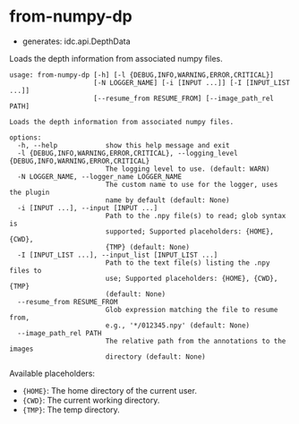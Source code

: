 # from-numpy-dp

* generates: idc.api.DepthData

Loads the depth information from associated numpy files.

```
usage: from-numpy-dp [-h] [-l {DEBUG,INFO,WARNING,ERROR,CRITICAL}]
                     [-N LOGGER_NAME] [-i [INPUT ...]] [-I [INPUT_LIST ...]]
                     [--resume_from RESUME_FROM] [--image_path_rel PATH]

Loads the depth information from associated numpy files.

options:
  -h, --help            show this help message and exit
  -l {DEBUG,INFO,WARNING,ERROR,CRITICAL}, --logging_level {DEBUG,INFO,WARNING,ERROR,CRITICAL}
                        The logging level to use. (default: WARN)
  -N LOGGER_NAME, --logger_name LOGGER_NAME
                        The custom name to use for the logger, uses the plugin
                        name by default (default: None)
  -i [INPUT ...], --input [INPUT ...]
                        Path to the .npy file(s) to read; glob syntax is
                        supported; Supported placeholders: {HOME}, {CWD},
                        {TMP} (default: None)
  -I [INPUT_LIST ...], --input_list [INPUT_LIST ...]
                        Path to the text file(s) listing the .npy files to
                        use; Supported placeholders: {HOME}, {CWD}, {TMP}
                        (default: None)
  --resume_from RESUME_FROM
                        Glob expression matching the file to resume from,
                        e.g., '*/012345.npy' (default: None)
  --image_path_rel PATH
                        The relative path from the annotations to the images
                        directory (default: None)
```

Available placeholders:

* `{HOME}`: The home directory of the current user.
* `{CWD}`: The current working directory.
* `{TMP}`: The temp directory.
